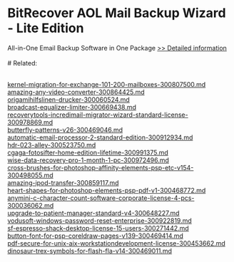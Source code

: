 # BitRecover AOL Mail Backup Wizard - Lite Edition
All-in-One Email Backup Software in One Package
[>> Detailed information](https://secure.shareit.com/shareit/product.html?productid=301000866&affiliateid=200057808)<br/><br/># Related:

<br />[kernel-migration-for-exchange-101-200-mailboxes-300807500.md](https://github.com/downloadplanet/downloadplanet/blob/main/kernel-migration-for-exchange-101-200-mailboxes-300807500.md)<br />[amazing-any-video-converter-300864425.md](https://github.com/downloadplanet/downloadplanet/blob/main/amazing-any-video-converter-300864425.md)<br />[origamihilfslinen-drucker-300060524.md](https://github.com/downloadplanet/downloadplanet/blob/main/origamihilfslinen-drucker-300060524.md)<br />[broadcast-equalizer-limiter-300669438.md](https://github.com/downloadplanet/downloadplanet/blob/main/broadcast-equalizer-limiter-300669438.md)<br />[recoverytools-incredimail-migrator-wizard-standard-license-300978869.md](https://github.com/downloadplanet/downloadplanet/blob/main/recoverytools-incredimail-migrator-wizard-standard-license-300978869.md)<br />[butterfly-patterns-v26-300469046.md](https://github.com/downloadplanet/downloadplanet/blob/main/butterfly-patterns-v26-300469046.md)<br />[automatic-email-processor-2-standard-edition-300912934.md](https://github.com/downloadplanet/downloadplanet/blob/main/automatic-email-processor-2-standard-edition-300912934.md)<br />[hdr-023-alley-300523750.md](https://github.com/downloadplanet/downloadplanet/blob/main/hdr-023-alley-300523750.md)<br />[cgaga-fotosifter-home-edition-lifetime-300991375.md](https://github.com/downloadplanet/downloadplanet/blob/main/cgaga-fotosifter-home-edition-lifetime-300991375.md)<br />[wise-data-recovery-pro-1-month-1-pc-300972496.md](https://github.com/downloadplanet/downloadplanet/blob/main/wise-data-recovery-pro-1-month-1-pc-300972496.md)<br />[cross-brushes-for-photoshop-affinity-elements-psp-etc-v154-300498055.md](https://github.com/downloadplanet/downloadplanet/blob/main/cross-brushes-for-photoshop-affinity-elements-psp-etc-v154-300498055.md)<br />[amazing-ipod-transfer-300859117.md](https://github.com/downloadplanet/downloadplanet/blob/main/amazing-ipod-transfer-300859117.md)<br />[heart-shapes-for-photoshop-elements-psp-pdf-v1-300468772.md](https://github.com/downloadplanet/downloadplanet/blob/main/heart-shapes-for-photoshop-elements-psp-pdf-v1-300468772.md)<br />[anymini-c-character-count-software-corporate-license-4-pcs-300036062.md](https://github.com/downloadplanet/downloadplanet/blob/main/anymini-c-character-count-software-corporate-license-4-pcs-300036062.md)<br />[upgrade-to-patient-manager-standard-v4-300648227.md](https://github.com/downloadplanet/downloadplanet/blob/main/upgrade-to-patient-manager-standard-v4-300648227.md)<br />[vodusoft-windows-password-reset-enterprise-300922819.md](https://github.com/downloadplanet/downloadplanet/blob/main/vodusoft-windows-password-reset-enterprise-300922819.md)<br />[sf-espresso-shack-desktop-license-15-users-300271442.md](https://github.com/downloadplanet/downloadplanet/blob/main/sf-espresso-shack-desktop-license-15-users-300271442.md)<br />[button-font-for-psp-coreldraw-pages-v139-300469414.md](https://github.com/downloadplanet/downloadplanet/blob/main/button-font-for-psp-coreldraw-pages-v139-300469414.md)<br />[pdf-secure-for-unix-aix-workstationdevelopment-license-300453662.md](https://github.com/downloadplanet/downloadplanet/blob/main/pdf-secure-for-unix-aix-workstationdevelopment-license-300453662.md)<br />[dinosaur-trex-symbols-for-flash-fla-v14-300469011.md](https://github.com/downloadplanet/downloadplanet/blob/main/dinosaur-trex-symbols-for-flash-fla-v14-300469011.md)